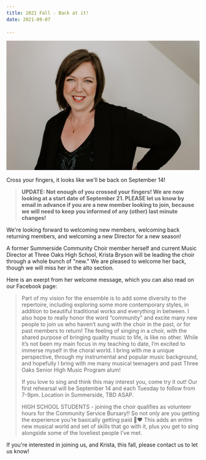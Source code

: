```yaml
---
title: 2021 Fall - Back at it!
date: 2021-09-07 

---
```

![Krista Bryson, new Director of the Summerside Community Choir](../images/KristaBryson.jpg "Krista Bryson, new Director of the Summerside Community Choir")

Cross your fingers, it looks like we'll be back on September 14!

>**UPDATE: Not enough of you crossed your fingers! We are now looking at a start date of September 21. PLEASE let us know by email in advance if you are a new member looking to join, because we will need to keep you informed of any (other) last minute changes!**


We're looking forward to welcoming new members, welcoming back returning members, and welcoming a new Director for a new season!

A former Summerside Community Choir member herself and current Music Director at Three Oaks High School, Krista Bryson will be leading the choir through a whole bunch of "new." We are pleased to welcome her back, though we will miss her in the alto section.

Here is an exerpt from her welcome message, which you can also read on our Facebook page:

>Part of my vision for the ensemble is to add some diversity to the repertoire, including exploring some more contemporary styles, in addition to beautiful traditional works and everything in between. I also hope to really honor the word “community” and excite many new people to join us who haven’t sung with the choir in the past, or for past members to return! The feeling of singing in a choir, with the shared purpose of bringing quality music to life, is like no other. While it’s not been my main focus in my teaching to date, I’m excited to immerse myself in the choral world. I bring with me a unique perspective, through my instrumental and popular music background, and hopefully I bring with me many musical teenagers and past Three Oaks Senior High Music Program alum!
>
>If you love to sing and think this may interest you, come try it out! Our first rehearsal will be September 14 and each Tuesday to follow from 7-9pm. Location in Summerside, TBD ASAP.
>
>HIGH SCHOOL STUDENTS - joining the choir qualifies as volunteer hours for the Community Service Bursary!! So not only are you getting the experience you’re basically getting paid 🙌❤️ This adds an entire new musical world and set of skills that go with it, plus you get to sing alongside some of the loveliest people I’ve met.

If you're interested in joining us, and Krista, this fall, please contact us to let us know! 

